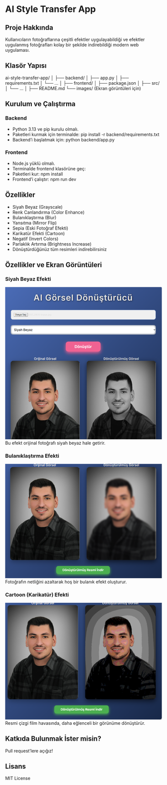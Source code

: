# AI Style Transfer App

## Proje Hakkında
Kullanıcıların fotoğraflarına çeşitli efektler uygulayabildiği ve efektler uygulanmış fotoğrafları kolay bir şekilde indirebildiği modern web uygulaması.

## Klasör Yapısı
ai-style-transfer-app/
│
├── backend/
│ ├── app.py
│ ├── requirements.txt
│ └── ...
│
├── frontend/
│ ├── package.json
│ ├── src/
│ └── ...
│
├── README.md
└── images/ (Ekran görüntüleri için)



## Kurulum ve Çalıştırma

### Backend
- Python 3.13 ve pip kurulu olmalı.
- Paketleri kurmak için terminalde:
pip install -r backend/requirements.txt
- Backend’i başlatmak için:
python backend/app.py


### Frontend
- Node.js yüklü olmalı.
- Terminalde frontend klasörüne geç:
- Paketleri kur:
npm install
- Frontend’i çalıştır:
npm run dev


## Özellikler
- Siyah Beyaz (Grayscale)
- Renk Canlandırma (Color Enhance)
- Bulanıklaştırma (Blur)
- Yansıtma (Mirror Flip)
- Sepia (Eski Fotoğraf Efekti)
- Karikatür Efekti (Cartoon)
- Negatif (Invert Colors)
- Parlaklık Artırma (Brightness Increase)
- Dönüştürdüğünüz tüm resimleri indirebilirsiniz

## Özellikler ve Ekran Görüntüleri

### Siyah Beyaz Efekti
![Siyah Beyaz Efekti](images/ekran-goruntusu2.png)
Bu efekt orijinal fotoğrafı siyah beyaz hale getirir.

### Bulanıklaştırma Efekti
![Bulanıklaştırma](images/ekran-goruntusu3.png)
Fotoğrafın netliğini azaltarak hoş bir bulanık efekt oluşturur.

### Cartoon (Karikatür) Efekti
![Cartoon Efekti](images/ekran-goruntusu4.png)
Resmi çizgi film havasında, daha eğlenceli bir görünüme dönüştürür.



## Katkıda Bulunmak İster misin?
Pull request’lere açığız!

## Lisans
MIT License
